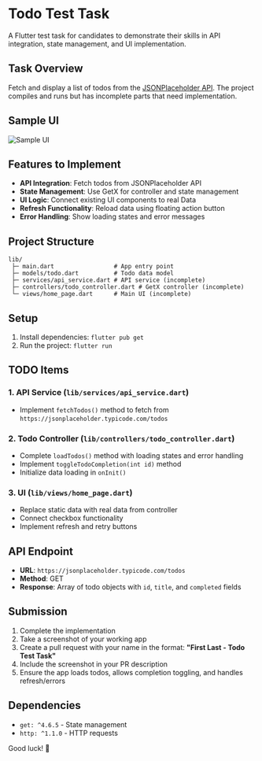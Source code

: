 # Todo Test Task

A Flutter test task for candidates to demonstrate their skills in API integration, state management, and UI implementation.

## Task Overview

Fetch and display a list of todos from the [JSONPlaceholder API](https://jsonplaceholder.typicode.com/todos). The project compiles and runs but has incomplete parts that need implementation.

## Sample UI


![Sample UI](assets/sample_ui.png)

## Features to Implement

- **API Integration**: Fetch todos from JSONPlaceholder API
- **State Management**: Use GetX for controller and state management
- **UI Logic**: Connect existing UI components to real Data
- **Refresh Functionality**: Reload data using floating action button
- **Error Handling**: Show loading states and error messages

## Project Structure

```
lib/
 ├─ main.dart                 # App entry point
 ├─ models/todo.dart          # Todo data model
 ├─ services/api_service.dart # API service (incomplete)
 ├─ controllers/todo_controller.dart # GetX controller (incomplete)
 └─ views/home_page.dart      # Main UI (incomplete)
```

## Setup

1. Install dependencies: `flutter pub get`
2. Run the project: `flutter run`

## TODO Items

### 1. API Service (`lib/services/api_service.dart`)

- Implement `fetchTodos()` method to fetch from `https://jsonplaceholder.typicode.com/todos`

### 2. Todo Controller (`lib/controllers/todo_controller.dart`)

- Complete `loadTodos()` method with loading states and error handling
- Implement `toggleTodoCompletion(int id)` method
- Initialize data loading in `onInit()`

### 3. UI (`lib/views/home_page.dart`)

- Replace static data with real data from controller
- Connect checkbox functionality
- Implement refresh and retry buttons

## API Endpoint

- **URL**: `https://jsonplaceholder.typicode.com/todos`
- **Method**: GET
- **Response**: Array of todo objects with `id`, `title`, and `completed` fields

## Submission

1. Complete the implementation
2. Take a screenshot of your working app
3. Create a pull request with your name in the format: **"First Last - Todo Test Task"**
4. Include the screenshot in your PR description
5. Ensure the app loads todos, allows completion toggling, and handles refresh/errors

## Dependencies

- `get: ^4.6.5` - State management
- `http: ^1.1.0` - HTTP requests

Good luck! 🚀
